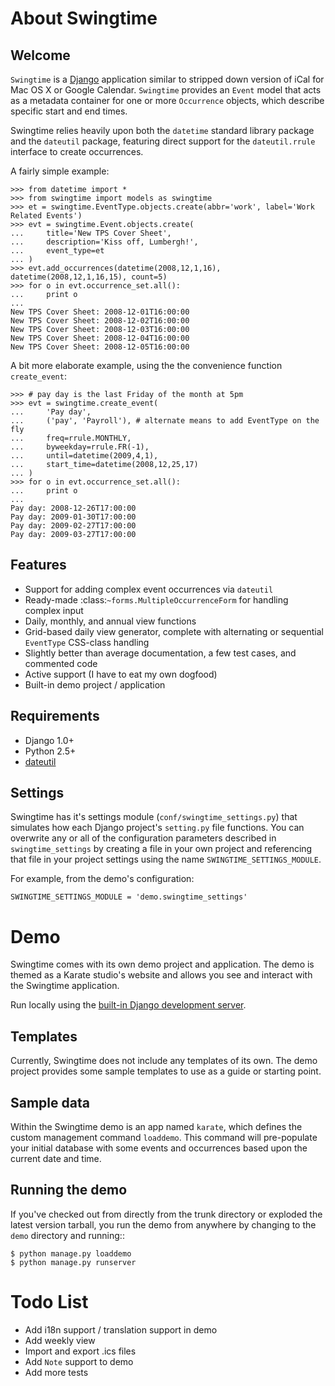 About Swingtime
===============

Welcome
-------

`Swingtime` is a [Django](http://www.djangoproject.com/) application similar to stripped
down version of iCal for Mac OS X  or Google Calendar. `Swingtime` provides  an 
`Event` model that acts as a metadata container for one or more `Occurrence` objects,
which describe specific start and end times.

Swingtime relies heavily upon both the `datetime` standard library package and
the `dateutil` package, featuring direct support for the `dateutil.rrule`
interface to create occurrences.

A fairly simple example:

    >>> from datetime import *
    >>> from swingtime import models as swingtime
    >>> et = swingtime.EventType.objects.create(abbr='work', label='Work Related Events')
    >>> evt = swingtime.Event.objects.create(
    ...     title='New TPS Cover Sheet',
    ...     description='Kiss off, Lumbergh!',
    ...     event_type=et
    ... )
    >>> evt.add_occurrences(datetime(2008,12,1,16), datetime(2008,12,1,16,15), count=5)
    >>> for o in evt.occurrence_set.all():
    ...     print o
    ... 
    New TPS Cover Sheet: 2008-12-01T16:00:00
    New TPS Cover Sheet: 2008-12-02T16:00:00
    New TPS Cover Sheet: 2008-12-03T16:00:00
    New TPS Cover Sheet: 2008-12-04T16:00:00
    New TPS Cover Sheet: 2008-12-05T16:00:00

A bit more elaborate example, using the the convenience function `create_event`:
    
    >>> # pay day is the last Friday of the month at 5pm
    >>> evt = swingtime.create_event(
    ...     'Pay day',
    ...     ('pay', 'Payroll'), # alternate means to add EventType on the fly
    ...     freq=rrule.MONTHLY,
    ...     byweekday=rrule.FR(-1),
    ...     until=datetime(2009,4,1),
    ...     start_time=datetime(2008,12,25,17)
    ... )
    >>> for o in evt.occurrence_set.all():
    ...     print o
    ... 
    Pay day: 2008-12-26T17:00:00
    Pay day: 2009-01-30T17:00:00
    Pay day: 2009-02-27T17:00:00
    Pay day: 2009-03-27T17:00:00
 

Features
--------

* Support for adding complex event occurrences via `dateutil`
* Ready-made :class:`~forms.MultipleOccurrenceForm` for handling complex input
* Daily, monthly, and annual view functions
* Grid-based daily view generator, complete with alternating or sequential 
  `EventType` CSS-class handling
* Slightly better than average documentation, a few test cases, and commented code
* Active support (I have to eat my own dogfood)
* Built-in demo project / application

Requirements
------------

* Django 1.0+
* Python 2.5+ 
* [dateutil](http://labix.org/python-dateutil)


Settings
--------

Swingtime has it's settings module (`conf/swingtime_settings.py`) that 
simulates how each Django project's `setting.py` file functions. You can 
overwrite any or all of the configuration parameters described in 
`swingtime_settings` by creating a file in your own project and referencing
that file in your project settings using the name `SWINGTIME_SETTINGS_MODULE`.

For example, from the demo's configuration:

    SWINGTIME_SETTINGS_MODULE = 'demo.swingtime_settings'


Demo
====

Swingtime comes with its own demo project and application. The demo is themed as 
a Karate studio's website and allows you see and interact with the Swingtime
application.

Run locally using the [built-in Django development server](http://docs.djangoproject.com/en/dev/ref/django-admin/#runserver-optional-port-number-or-ipaddr-port>).

Templates
---------

Currently, Swingtime does not include any templates of its own. The demo project
provides some sample templates to use as a guide or starting point.

Sample data
-----------

Within the Swingtime demo is an app named `karate`, which defines the custom
management command `loaddemo`. This command will pre-populate your 
initial database with some events and occurrences based upon the current date and
time.

Running the demo
----------------

If you've checked out from directly from the trunk directory or exploded the 
latest version tarball, you run the demo from anywhere by changing to the 
`demo` directory and running::

    $ python manage.py loaddemo
    $ python manage.py runserver


Todo List
=========

* Add i18n support / translation support in demo
* Add weekly view
* Import and export .ics files
* Add `Note` support to demo
* Add more tests
